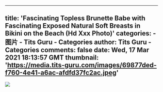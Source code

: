 
---
title: 'Fascinating Topless Brunette Babe with Fascinating Exposed Natural Soft Breasts in Bikini on the Beach (Hd Xxx Photo)'
categories: 
    - 图片
    - Tits Guru - Categories
author: Tits Guru - Categories
comments: false
date: Wed, 17 Mar 2021 18:13:57 GMT
thumbnail: 'https://media.tits-guru.com/images/69877ded-f760-4e41-a6ac-afdfd37fc2ac.jpeg'
---

<div>   
<img src="https://media.tits-guru.com/images/69877ded-f760-4e41-a6ac-afdfd37fc2ac.jpeg" referrerpolicy="no-referrer">  
</div>
            